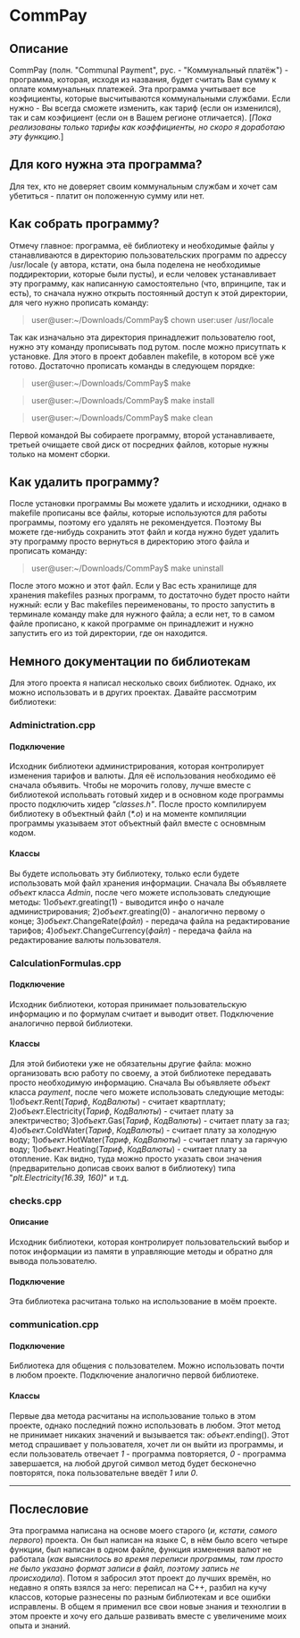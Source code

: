 # CommPay
## Описание
CommPay (полн. "Communal Payment", рус. - "Коммунальный платёж") - программа, которая, исходя из названия, будет считать Вам сумму к оплате коммунальных платежей. Эта программа учитывает все коэфициенты, которые высчитываются коммунальными службами. Если нужно - Вы всегда сможете изменить, как тариф (если он изменился), так и сам коэфициент (если он в Вашем регионе отличается). [_Пока реализованы только тарифы как коэффициенты, но скоро я доработаю эту функцию._]
## Для кого нужна эта программa?
Для тех, кто не доверяет своим коммунальным службам и хочет сам убетиться - платит он положенную сумму или нет.
## Как собрать программу?
Отмечу главное: программа, её библиотеку и необходимые файлы у станавливаются в директорию пользовательских программ по адрессу /usr/locale (у автора, кстати, она была поделена не необходимые поддиректории, которые были пусты), и если человек устанавливает эту программу, как написанную самостоятельно (что, впринципе, так и есть), то сначала нужно открыть постоянный доступ к этой директории, для чего нужно прописать команду:
> user@user:~/Downloads/CommPay$ chown user:user /usr/locale

Так как изначально эта директория принадлежит пользователю root, нужно эту команду прописывать под рутом. после можно присутпать к установке. Для этого в проект добавлен makefile, в котором всё уже готово. Достаточно прописать команды в следующем порядке:
> user@user:~/Downloads/CommPay$ make

> user@user:~/Downloads/CommPay$ make install

> user@user:~/Downloads/CommPay$ make clean

Первой командой Вы собираете программу, второй устанавливаете, третьей очищаете свой диск от посредних файлов, которые нужны только на момент сборки.
## Как удалить программу?
После установки программы Вы можете удалить и исходники, однако в makefile прописаны все файлы, которые используются для работы программы, поэтому его удалять не рекомендуется. Поэтому Вы можете где-нибудь сохранить этот файл и когда нужно будет удалить эту программу просто вернуться в директорию этого файла и прописать команду:
> user@user:~/Downloads/CommPay$ make uninstall

После этого можно и этот файл. Если у Вас есть хранилище для хранения makefiles разных программ, то достаточно будет просто найти нужный: если у Вас makefiles переименованы, то просто запустить в терминале команду make для нужного файла; а если нет, то в самом файле прописано, к какой программе он принадлежит и нужно запустить его из той директории, где он находится.
## Немного документации по библиотекам
Для этого проекта я написал несколько своих библиотек. Однако, их можно использовать и в других проектах. Давайте рассмотрим библиотеки:
### Adminictration.cpp
#### Подключение
Исходник библиотеки администрирования, которая контролирует изменения тарифов и валюты. Для её использования необходимо её сначала объявить. Чтобы не морочить голову, лучше вместе с библиотекой испольвать готовый хидер и в основном коде программы просто подключить хидер _"classes.h"_. После просто компилируем библиотеку в объектный файл (_*.o_) и на моменте компиляции программы указываем этот объектный файл вместе с основмным кодом.
#### Классы
Вы будете испольовать эту библиотеку, только если будете использовать мой файл хранения информации. Сначала Вы объявляете _объект_ класса *Admin*, после чего можете использовать следующие методы: 1)_объект_.greating(1) - выводится инфо о начале администрирования; 2)_объект_.greating(0) - аналогично первому о конце; 3)_объект_.ChangeRate(_файл_) - передача файла на редактирование тарифов; 4)_объект_.ChangeCurrency(_файл_) - передача файла на редактирование валюты пользователя.
### CalculationFormulas.cpp
#### Подключение
Исходник библиотеки, которая принимает пользовательскую информацию и по формулам считает и выводит ответ. Подключение аналогично первой библиотеки.
#### Классы
Для этой бибиотеки уже не обязательны другие файла: можно организовать всю работу по своему, а этой библиотеке передавать просто необходимую информацию. Сначала Вы объявляете _объект_ класса *payment*, после чего можете использовать следующие методы: 1)_объект_.Rent(_Тариф_, _КодВалюты_) - считает квартплату; 2)_объект_.Electricity(_Тариф_, _КодВалюты_) - считает плату за электричество; 3)_объект_.Gas(_Тариф_, _КодВалюты_) - считает плату за газ; 4)_объект_.ColdWater(_Тариф_, _КодВалюты_) - считает плату за холодную воду; 1)_объект_.HotWater(_Тариф_, _КодВалюты_) - считает плату за гарячую воду; 1)_объект_.Heating(_Тариф_, _КодВалюты_) - считает плату за отопление. Как видно, туда можно просто указать свои значения (предварительно дописав своих валют в библиотеку) типа "_plt.Electricity(16.39, 160)_" и т.д.
### checks.cpp
#### Описание
Исходник библиотеки, которая контролирует пользовательский выбор и поток информации из памяти в управляющие методы и обратно для вывода пользователю.
#### Подключение
Эта библиотека расчитана только на использование в моём проекте.
### communication.cpp
#### Подключение
Библиотека для общения с пользователем. Можно использовать почти в любом проекте. Подключение аналогично первой библиотеке.
#### Классы
Первые два метода расчитаны на использование только в этом проекте, однако последний пожно использовать в любом. Этот метод не принимает никаких значений и вызывается так: _объект_.ending(). Этот метод спрашивает у пользователя, хочет ли он выйти из программы, и если пользователь отвечает *1* - программа повторяется, *0* - программа завершается, на любой другой символ метод будет бесконечно повторятся, пока пользовательне введёт *1* или *0*.
***
## Послесловие
Эта программа написана на основе моего старого (_и, кстати, самого первого_) проекта. Он был написан на языке С, в нём было всего четыре функции, был написан в одном файле, функция изменения валют не работала (_как выяснилось во время переписи программы, там просто не было указано формат записи в файл, поэтому запись не происходила_). Потом я забросил этот проект до лучших времён, но недавно я опять взялся за него: переписал на С++, разбил на кучу классов, которые разнесены по разным библиотекам и все ошибки исправлены. В общем я применил все свои новые знания и технолгии в этом проекте и хочу его дальше развивать вместе с увеличениме моих опыта и знаний.